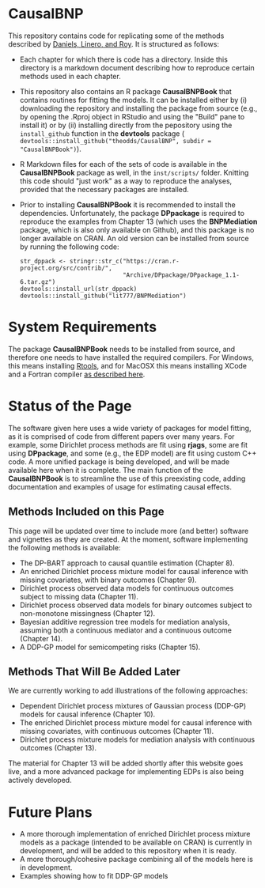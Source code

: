 # CausalBNP

This repository contains code for replicating some of the methods described by
[Daniels, Linero, and
Roy](https://www.routledge.com/Bayesian-Nonparametrics-for-Causal-Inference-and-Missing-Data/Daniels-Linero-Roy/p/book/9780367341008).
It is structured as follows:

-   Each chapter for which there is code has a directory. Inside this directory
    is a markdown document describing how to reproduce certain methods used in
    each chapter.
    
-   This repository also contains an R package __CausalBNPBook__ that contains
    routines for fitting the models. It can be installed either by (i)
    downloading the repository and installing the package from source (e.g., by
    opening the .Rproj object in RStudio and using the "Build" pane to install
    it) or by (ii) installing directly from the pepository using the
    `install_github` function in the __devtools__ package (
    `devtools::install_github("theodds/CausalBNP", subdir = "CausalBNPBook")`).
    
-   R Markdown files for each of the sets of code is available in the
    __CausalBNPBook__ package as well, in the `inst/scripts/` folder. Knitting
    this code should "just work" as a way to reproduce the analyses, provided
    that the necessary packages are installed.

-   Prior to installing __CausalBNPBook__ it is recommended to install the
    dependencies. Unfortunately, the package __DPpackage__ is required to
    reproduce the examples from Chapter 13 (which uses the __BNPMediation__
    package, which is also only available on Github), and this package is no
    longer available on CRAN. An old version can be installed from source by
    running the following code:
  
    ```{r, eval = FALSE}
    str_dppack <- stringr::str_c("https://cran.r-project.org/src/contrib/",
                                 "Archive/DPpackage/DPpackage_1.1-6.tar.gz")
    devtools::install_url(str_dppack)
    devtools::install_github("lit777/BNPMediation")
    ```

# System Requirements

The package __CausalBNPBook__ needs to be installed from source, and therefore
one needs to have installed the required compilers. For Windows, this means
installing [Rtools](https://cran.r-project.org/bin/windows/Rtools/), and for
MacOSX this means installing XCode and a Fortran compiler [as described
here](https://cran.r-project.org/bin/macosx/tools/).

# Status of the Page

The software given here uses a wide variety of packages for model fitting, as it
is comprised of code from different papers over many years. For example, some
Dirichlet process methods are fit using __rjags__, some are fit using
__DPpackage__, and some (e.g., the EDP model) are fit using custom C++ code. A
more unified package is being developed, and will be made available here when it
is complete. The main function of the __CausalBNPBook__ is to streamline the use
of this preexisting code, adding documentation and examples of usage for
estimating causal effects.

## Methods Included on this Page

This page will be updated over time to include more (and better) software and
vignettes as they are created. At the moment, software implementing the
following methods is available:

-   The DP-BART approach to causal quantile estimation (Chapter 8).
-   An enriched Dirichlet process mixture model for causal inference with missing
    covariates, with binary outcomes (Chapter 9).
-   Dirichlet process observed data models for continuous outcomes subject to
    missing data (Chapter 11).
-   Dirichlet process observed data models for binary outcomes subject to
    non-monotone missingness (Chapter 12).
-   Bayesian additive regression tree models for mediation analysis, assuming both
    a continuous mediator and a continuous outcome (Chapter 14).
-   A DDP-GP model for semicompeting risks (Chapter 15).

## Methods That Will Be Added Later

We are currently working to add illustrations of the following approaches:

-   Dependent Dirichlet process mixtures of Gaussian process (DDP-GP) models for
    causal inference (Chapter 10).
-   The enriched Dirichlet process mixture model for causal inference with missing
    covariates, with continuous outcomes (Chapter 11).
-   Dirichlet process mixture models for mediation analysis with continuous
    outcomes (Chapter 13).

The material for Chapter 13 will be added shortly after this website goes live,
and a more advanced package for implementing EDPs is also being actively
developed.

# Future Plans

- A more thorough implementation of enriched Dirichlet process mixture models as
  a package (intended to be available on CRAN) is currently in development, and
  will be added to this repository when it is ready.
- A more thorough/cohesive package combining all of the models here is in
  development. 
- Examples showing how to fit DDP-GP models 
